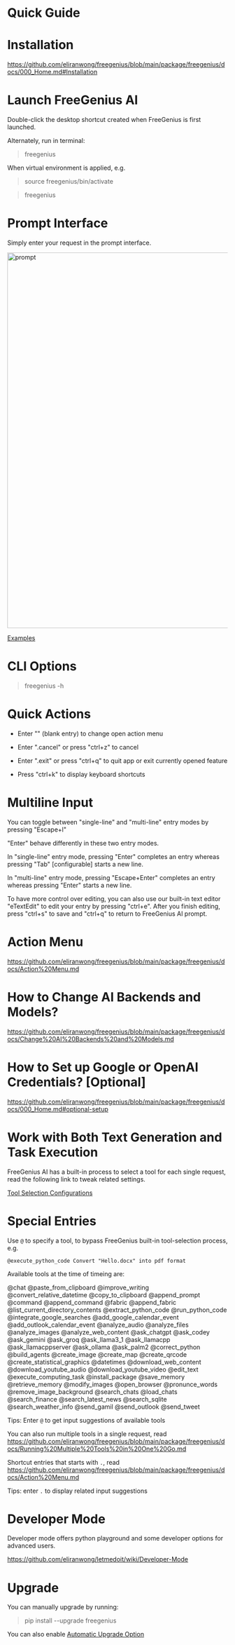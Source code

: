 # Quick Guide

# Installation

https://github.com/eliranwong/freegenius/blob/main/package/freegenius/docs/000_Home.md#Installation

# Launch FreeGenius AI

Double-click the desktop shortcut created when FreeGenius is first launched.

Alternately, run in terminal:

> freegenius

When virtual environment is applied, e.g.

> source freegenius/bin/activate

> freegenius

# Prompt Interface

Simply enter your request in the prompt interface.

<img width="857" alt="prompt" src="https://github.com/eliranwong/letmedoit/assets/25262722/cbf63cf3-29ec-4c75-9c6f-b08f5ea4f5b1">

[Examples](https://github.com/eliranwong/freegenius/blob/main/package/freegenius/docs/Examples.md)

# CLI Options

> freegenius -h

# Quick Actions

* Enter "" (blank entry) to change open action menu

* Enter ".cancel" or press "ctrl+z" to cancel

* Enter ".exit" or press "ctrl+q" to quit app or exit currently opened feature

* Press "ctrl+k" to display keyboard shortcuts

# Multiline Input

You can toggle between "single-line" and "multi-line" entry modes by pressing "Escape+l"

"Enter" behave differently in these two entry modes.

In "single-line" entry mode, pressing "Enter" completes an entry whereas pressing "Tab" [configurable] starts a new line.

In "multi-line" entry mode, pressing "Escape+Enter" completes an entry whereas pressing "Enter" starts a new line.

To have more control over editing, you can also use our built-in text editor "eTextEdit" to edit your entry by pressing "ctrl+e".  After you finish editing, press "ctrl+s" to save and "ctrl+q" to return to FreeGenius AI prompt.

# Action Menu

https://github.com/eliranwong/freegenius/blob/main/package/freegenius/docs/Action%20Menu.md

# How to Change AI Backends and Models?

https://github.com/eliranwong/freegenius/blob/main/package/freegenius/docs/Change%20AI%20Backends%20and%20Models.md

# How to Set up Google or OpenAI Credentials? [Optional]

https://github.com/eliranwong/freegenius/blob/main/package/freegenius/docs/000_Home.md#optional-setup

# Work with Both Text Generation and Task Execution

FreeGenius AI has a built-in process to select a tool for each single request, read the following link to tweak related settings.

[Tool Selection Configurations](https://github.com/eliranwong/freegenius/blob/main/package/freegenius/docs/Tool%20Selection%20Configurations.md)

# Special Entries

Use `@` to specify a tool, to bypass FreeGenius built-in tool-selection process, e.g. 

```
@execute_python_code Convert "Hello.docx" into pdf format
```

Available tools at the time of timeing are:

@chat @paste_from_clipboard @improve_writing @convert_relative_datetime @copy_to_clipboard @append_prompt @command @append_command @fabric @append_fabric @list_current_directory_contents @extract_python_code @run_python_code @integrate_google_searches @add_google_calendar_event @add_outlook_calendar_event @analyze_audio @analyze_files @analyze_images @analyze_web_content @ask_chatgpt @ask_codey @ask_gemini @ask_groq @ask_llama3_1 @ask_llamacpp @ask_llamacppserver @ask_ollama @ask_palm2 @correct_python @build_agents @create_image @create_map @create_qrcode @create_statistical_graphics @datetimes @download_web_content @download_youtube_audio @download_youtube_video @edit_text @execute_computing_task @install_package @save_memory @retrieve_memory @modify_images @open_browser @pronunce_words @remove_image_background @search_chats @load_chats @search_finance @search_latest_news @search_sqlite @search_weather_info @send_gamil @send_outlook @send_tweet

Tips: Enter `@` to get input suggestions of available tools

You can also run multiple tools in a single request, read https://github.com/eliranwong/freegenius/blob/main/package/freegenius/docs/Running%20Multiple%20Tools%20in%20One%20Go.md

Shortcut entries that starts with `.`, read https://github.com/eliranwong/freegenius/blob/main/package/freegenius/docs/Action%20Menu.md

Tips: enter `.` to display related input suggestions

# Developer Mode

Developer mode offers python playground and some developer options for advanced users.

https://github.com/eliranwong/letmedoit/wiki/Developer-Mode

# Upgrade

You can manually upgrade by running:

> pip install --upgrade freegenius

You can also enable [Automatic Upgrade Option](https://github.com/eliranwong/letmedoit/wiki/Automatic-Upgrade-Option)